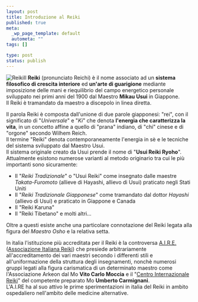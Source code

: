 ```yaml
--- 
layout: post
title: Introduzione al Reiki
published: true
meta: 
  _wp_page_template: default
  autometa: ""
tags: []

type: post
status: publish
---
```

![Reiki](/download/thumb-reiki_ideogram.jpg)Il **Reiki** (pronunciato Reichi) è il nome associato ad un **sistema filosofico di crescita interiore** ed **un'arte di guarigione** mediante imposizione delle mani e riequilibrio del campo energetico personale sviluppato nei primi anni del 1900 dal Maestro **Mikau Usui** in Giappone.  
Il Reiki è tramandato da maestro a discepolo in linea diretta.  

Il parola Reiki è composta dall'unione di due parole giapponesi: "rei", con il significato di "*Universale*" e "*Ki*" che denota **l'energia che caratterizza la vita**, in un concetto affine a quello di "prana" indiano, di "chi" cinese e di "orgone" secondo Wilhem Reich.  
Il termine "Reiki" denota contemporaneamente l'energia in sè e le tecniche del sistema sviluppato dal Maestro Usui.  
Il sistema originale creato da Usui prende il nome di "**Usui Reiki Ryoho**".  
Attualmente esistono numerose varianti al metodo originario tra cui le più importanti sono sicuramente:

*    Il "*Reiki Tradizionale*" o "Usui Reiki" come insegnato dalle maestre *Takata-Furomoto* (allieve di Hayashi, allievo di Usui) praticato negli Stati Uniti
*    Il "*Reiki Tradizionale Giapponese*" come tramandato dal dottor *Hayashi* (allievo di Usui) e praticato in Giappone e Canada
*    Il "Reiki Karuna"
*    Il "Reiki Tibetano" e molti altri...

Oltre a questi esiste anche una particolare connotazione del Reiki legata alla figura del *Maestro Osho* e la relativa setta.  
  
<!--adsense-->

In italia l'istituzione più accreditata per il Reiki è la controversa [A.I.R.E.](http://www.associazioneitalianareiki.com/) ([Associazione Italiana Reiki](www.associazioneitalianareiki.com/)) che presiede arbitrariamente all'accreditamento dei vari maestri secondo i differenti stili e all'uniformazione della struttura degli insegnamenti, nonchè numerosi gruppi legati alla figura carismatica di un determinato maestro come l'Associazione Arkeon dal Mo **Vito Carlo Moccia** e il "[Centro Internazionale Reiki](http://www.reiki.it)" del competente preparato Mo **Umberto Carmignani**.  
L'A.I.RE ha al suo attivo le prime sperimentazioni in italia del Reiki in ambito ospedaliero nell'ambito delle medicine alternative. 
